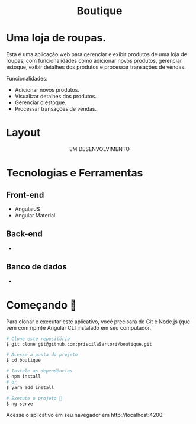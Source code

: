 <h1 align="center">Boutique</h1>

# Uma loja de roupas.
Esta é uma aplicação web para gerenciar e exibir produtos de uma loja de roupas, com funcionalidades como adicionar novos produtos, gerenciar estoque, exibir detalhes dos produtos e processar transações de vendas.

Funcionalidades:
- Adicionar novos produtos.
- Visualizar detalhes dos produtos.
- Gerenciar o estoque.
- Processar transações de vendas.


# Layout
<p align="center">EM DESENVOLVIMENTO</p>


# Tecnologias e Ferramentas
## Front-end
- AngularJS
- Angular Material

## Back-end
- 

## Banco de dados
- 
  

# Começando 🤖
Para clonar e executar este aplicativo, você precisará de Git e Node.js (que vem com npm)e Angular CLI instalado em seu computador.

```bash
# Clone este repositório
$ git clone git@github.com:priscilaSartori/boutique.git

# Acesse a pasta do projeto
$ cd boutique

# Instale as dependências
$ npm install 
# or
$ yarn add install

# Execute o projeto 📎 
$ ng serve
```

Acesse o aplicativo em seu navegador em http://localhost:4200.
